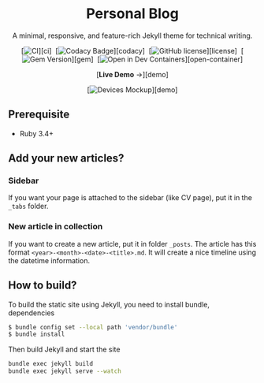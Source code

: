 <!-- markdownlint-disable-next-line -->
<div align="center">

  <!-- markdownlint-disable-next-line -->
  # Personal Blog

  A minimal, responsive, and feature-rich Jekyll theme for technical writing.

  <!-- TODO: Change this -->
  [![CI](https://img.shields.io/github/actions/workflow/status/cotes2020/jekyll-theme-chirpy/ci.yml?logo=github)][ci]&nbsp;
  [![Codacy Badge](https://img.shields.io/codacy/grade/4e556876a3c54d5e8f2d2857c4f43894?logo=codacy)][codacy]&nbsp;
  [![GitHub license](https://img.shields.io/github/license/cotes2020/jekyll-theme-chirpy?color=goldenrod)][license]&nbsp;
  [![Gem Version](https://img.shields.io/gem/v/jekyll-theme-chirpy?&logo=RubyGems&logoColor=ghostwhite&label=gem&color=orange)][gem]&nbsp;
  [![Open in Dev Containers](https://img.shields.io/badge/Dev_Containers-Open-deepskyblue?logo=linuxcontainers)][open-container]

  <!-- TODO: Change this -->
  [**Live Demo** →][demo]

  <!-- TODO: Change this -->
  [![Devices Mockup](https://chirpy-img.netlify.app/commons/devices-mockup.png)][demo]

</div>

## Prerequisite
- Ruby 3.4+

## Add your new articles?

### Sidebar

If you want your page is attached to the sidebar (like CV page), put it in the `_tabs` folder.

### New article in collection

If you want to create a new article, put it in folder `_posts`. The article has this format `<year>-<month>-<date>-<title>.md`. It will create a nice timeline using the datetime information.

## How to build?

To build the static site using Jekyll, you need to install bundle, dependencies

```bash
$ bundle config set --local path 'vendor/bundle'
$ bundle install
```

Then build Jekyll and start the site

```bash
bundle exec jekyll build
bundle exec jekyll serve --watch
```
